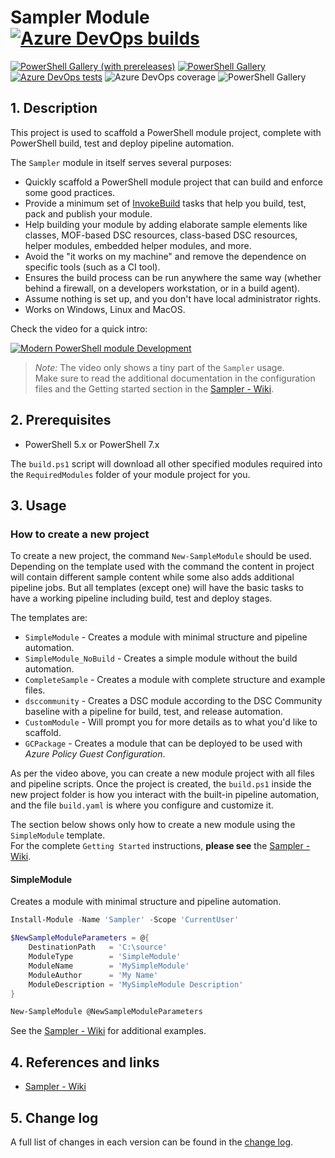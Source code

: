# Sampler Module [![Azure DevOps builds](https://img.shields.io/azure-devops/build/Synedgy/524b41a5-5330-4967-b2de-bed8fd44da08/1)](https://synedgy.visualstudio.com/Sampler/_build?definitionId=1&_a=summary)

[![PowerShell Gallery (with prereleases)](https://img.shields.io/powershellgallery/vpre/Sampler?label=Sampler%20Preview)](https://www.powershellgallery.com/packages/Sampler/)
[![PowerShell Gallery](https://img.shields.io/powershellgallery/v/Sampler?label=Sampler)](https://www.powershellgallery.com/packages/Sampler/)
[![Azure DevOps tests](https://img.shields.io/azure-devops/tests/SynEdgy/Sampler/1)](https://synedgy.visualstudio.com/Sampler/_test/analytics?definitionId=1&contextType=build)
![Azure DevOps coverage](https://img.shields.io/azure-devops/coverage/Synedgy/Sampler/1)
![PowerShell Gallery](https://img.shields.io/powershellgallery/p/Sampler)

## 1. Description

This project is used to scaffold a PowerShell module project, complete with
PowerShell build, test and deploy pipeline automation.

The `Sampler` module in itself serves several purposes:

- Quickly scaffold a PowerShell module project that can build and enforce some good practices.
- Provide a minimum set of [InvokeBuild](https://github.com/nightroman/Invoke-Build)
tasks that help you build, test, pack and publish your module.
- Help building your module by adding elaborate sample elements like classes,
  MOF-based DSC resources, class-based DSC resources, helper modules, embedded helper
  modules, and more.
- Avoid the "it works on my machine" and remove the dependence on specific tools
  (such as a CI tool).
- Ensures the build process can be run anywhere the same way (whether behind a
  firewall, on a developers workstation, or in a build agent).
- Assume nothing is set up, and you don't have local administrator rights.
- Works on Windows, Linux and MacOS.

Check the video for a quick intro:

[![Modern PowerShell module Development](https://img.youtube.com/vi/_Hr6CeTKbLc/0.jpg)](https://www.youtube.com/watch?v=_Hr6CeTKbLc)

> _Note:_ The video only shows a tiny part of the `Sampler` usage.  
> Make sure to read the additional documentation in the configuration files and the
> Getting started section in the [Sampler - Wiki][1].

## 2. Prerequisites

- PowerShell 5.x or PowerShell 7.x

The `build.ps1` script will download all other specified modules required into the `RequiredModules` folder of your module project for you.

## 3. Usage

### How to create a new project

To create a new project, the command `New-SampleModule` should be used. Depending
on the template used with the command the content in project will contain
different sample content while some also adds additional pipeline jobs. But all
templates (except one) will have the basic tasks to have a working pipeline including
build, test and deploy stages.

The templates are:

- `SimpleModule` - Creates a module with minimal structure and pipeline automation.
- `SimpleModule_NoBuild` - Creates a simple module without the build automation.
- `CompleteSample` - Creates a module with complete structure and example files.
- `dsccommunity` - Creates a DSC module according to the DSC Community baseline
   with a pipeline for build, test, and release automation.
- `CustomModule` - Will prompt you for more details as to what you'd like to scaffold.
- `GCPackage` - Creates a module that can be deployed to be used with _Azure Policy_
  _Guest Configuration_.

As per the video above, you can create a new module project with all files and
pipeline scripts. Once the project is created, the `build.ps1` inside the new
project folder is how you interact with the built-in pipeline automation, and
the file `build.yaml` is where you configure and customize it.

The section below shows only how to create a new module using the `SimpleModule` template.  
For the complete `Getting Started` instructions, **please see** the [Sampler - Wiki][1].

#### SimpleModule

Creates a module with minimal structure and pipeline automation.

```powershell
Install-Module -Name 'Sampler' -Scope 'CurrentUser'

$NewSampleModuleParameters = @{
    DestinationPath   = 'C:\source'
    ModuleType        = 'SimpleModule'
    ModuleName        = 'MySimpleModule'
    ModuleAuthor      = 'My Name'
    ModuleDescription = 'MySimpleModule Description'
}

New-SampleModule @NewSampleModuleParameters
```

See the [Sampler - Wiki][1] for additional examples.

## 4. References and links

* [Sampler - Wiki][1]

## 5. Change log

A full list of changes in each version can be found in the [change log][2].

[1]: https://github.com/gaelcolas/Sampler/wiki
[2]: https://github.com/gaelcolas/Sampler/blob/main/CHANGELOG.md
